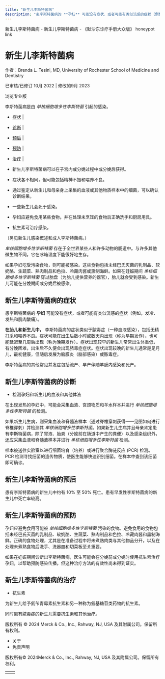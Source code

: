 ```yaml
---
title: "新生儿李斯特菌病"
description: "患李斯特菌病的 **孕妇** 可能没有症状，或者可能有类似流感的症状（例如，发冷、发热和肌肉酸痛）。"
---
```


﻿新生儿李斯特菌病 \- 新生儿李斯特菌病 \- 《默沙东诊疗手册大众版》 honeypot link

# 新生儿李斯特菌病

作者：Brenda L. Tesini, MD, University of Rochester School of Medicine and Dentistry

已审核/已修订 10月 2022 \| 修改的9月 2023

浏览专业版

李斯特菌病是由 _单核细胞增多性李斯特菌_ 引起的感染。

- [症状](#症状_v40477613_zh) \|
- [诊断](#诊断_v40477624_zh) \|
- [预后](#预后_v40477635_zh) \|
- [预防](#预防_v40477638_zh) \|
- [治疗](#治疗_v40477643_zh) \|

- 新生儿李斯特菌病可以在子宫内或分娩过程中或分娩后获得。

- 症状各不相同，但可能包括精神不振和喂养不良。

- 通过鉴定从新生儿和母亲身上采集的血液或其他物质样本中的细菌，可以确认诊断结果。

- 一些新生儿会死于感染。

- 孕妇应避免食用某些食物，并在处理未烹饪的食物后正确洗手和厨房用具。

- 抗生素可治疗感染。


（另见新生儿感染概述和成人李斯特菌病。）

_单核细胞增多性李斯特菌_ 存在于全世界某些人和许多动物的肠道中。与许多其他微生物不同，它在冰箱温度下能很好地生存。

如果孕妇吃受污染食物，则可能被感染。这些食物包括未经巴氏灭菌的乳制品、软奶酪、生蔬菜、熟肉制品和色拉、冷藏肉酱或熏制海鲜。如果在妊娠期间 _单核细胞增多性李斯特菌_ 穿过胎盘（为胎儿提供营养的器官），胎儿就会受到感染。新生儿可能在分娩期间或分娩后被感染。

## 新生儿李斯特菌病的症状

患李斯特菌病的 **孕妇** 可能没有症状，或者可能有类似流感的症状（例如，发冷、发热和肌肉酸痛）。

**在胎儿和新生儿中，** 李斯特菌病的症状类似于脓毒症（一种血液感染），包括无精打采和喂养不良。症状可能在出生后数小时或数天内出现（称为早期发作），也可能延迟至几周后出现（称为晚期发作）。症状出现较早的新生儿常常出生体重低，有分娩困难，出生后不久便会出现脓毒症症状。症状出现较晚的新生儿通常是足月儿，最初健康，但随后发展为脑膜炎（脑部感染）或脓毒症。

李斯特菌病的其他常见并发症包括流产、早产伴随羊膜内感染和死产。

## 新生儿李斯特菌病的诊断

- 检测孕妇和新生儿的血液和其他体液


在出现发热的孕妇中，可能会采集血液、宫颈物质和羊水样本并进行 _单核细胞增多性李斯特菌_ 的检测。

如果新生儿生病，则采集血液和脊髓液样本（通过脊椎穿刺获得——见图如何进行脊椎穿刺）并检测其 _单核细胞增多性李斯特菌_。如果新生儿生病并且母亲肯定患有李斯特菌病，除了胃液、胎粪（分娩前在肠道中产生的粪便）以及感染组织外，还应采集血液和脊髓液样本并进行 _单核细胞增多性李斯特菌_ 检测。

样本被送往实验室以进行细菌培育（培养）或进行聚合酶链反应 (PCR) 检测。PCR 检测寻找细菌的遗传物质，使医生能够快速识别细菌。在样本中查到该细菌即可确诊。

## 新生儿李斯特菌病的预后

患有李斯特菌病的新生儿中约有 10% 至 50% 死亡。患有早发性李斯特菌病的新生儿中死亡率较高。

## 新生儿李斯特菌病的预防

孕妇应避免食用可能被 _单核细胞增多性李斯特菌_ 污染的食物。避免食用的食物包括未经巴氏灭菌的乳制品、软奶酪、生蔬菜、熟肉制品和色拉、冷藏肉酱和熏制海鲜。正确的食物处理，尤其是在准备过程中将未煮熟肉类与其他物品分开，以及在处理未煮熟食物后洗手、洗器皿和切菜板至关重要。

如果在妊娠期间诊断出李斯特菌病，医生可能会在分娩前或分娩时使用抗生素治疗孕妇，以帮助预防感染传播，但这种治疗方法的有效性尚未得到证实。

## 新生儿李斯特菌病的治疗

- 抗生素


为新生儿给予氨苄青霉素抗生素和另一种称为氨基糖苷类药物的抗生素。

同时患有脓毒症的新生儿需要抗生素和其他治疗。



版权所有 © 2024
Merck & Co., Inc., Rahway, NJ, USA 及其附属公司。保留所有权利。

- 关于
- 免责声明

版权所有© 2024Merck & Co., Inc., Rahway, NJ, USA 及其附属公司。保留所有权利。

|     |     |
| --- | --- |
|  |  |